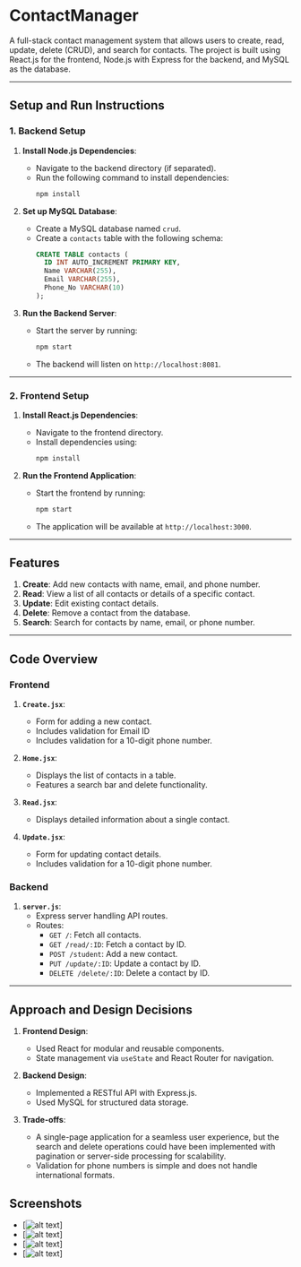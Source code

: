 # ContactManager

A full-stack contact management system that allows users to create, read, update, delete (CRUD), and search for contacts. The project is built using React.js for the frontend, Node.js with Express for the backend, and MySQL as the database.

---

## Setup and Run Instructions

### **1. Backend Setup**
1. **Install Node.js Dependencies**:
   - Navigate to the backend directory (if separated).
   - Run the following command to install dependencies:
     ```bash
     npm install
     ```

2. **Set up MySQL Database**:
   - Create a MySQL database named `crud`.
   - Create a `contacts` table with the following schema:
     ```sql
     CREATE TABLE contacts (
       ID INT AUTO_INCREMENT PRIMARY KEY,
       Name VARCHAR(255),
       Email VARCHAR(255),
       Phone_No VARCHAR(10)
     );
     ```

3. **Run the Backend Server**:
   - Start the server by running:
     ```bash
     npm start
     ```
   - The backend will listen on `http://localhost:8081`.

---

### **2. Frontend Setup**
1. **Install React.js Dependencies**:
   - Navigate to the frontend directory.
   - Install dependencies using:
     ```bash
     npm install
     ```

2. **Run the Frontend Application**:
   - Start the frontend by running:
     ```bash
     npm start
     ```
   - The application will be available at `http://localhost:3000`.

---

## Features

1. **Create**: Add new contacts with name, email, and phone number.
2. **Read**: View a list of all contacts or details of a specific contact.
3. **Update**: Edit existing contact details.
4. **Delete**: Remove a contact from the database.
5. **Search**: Search for contacts by name, email, or phone number.

---

## Code Overview

### **Frontend**
1. **`Create.jsx`**:
   - Form for adding a new contact.
   - Includes validation for Email ID
   - Includes validation for a 10-digit phone number.

2. **`Home.jsx`**:
   - Displays the list of contacts in a table.
   - Features a search bar and delete functionality.

3. **`Read.jsx`**:
   - Displays detailed information about a single contact.

4. **`Update.jsx`**:
   - Form for updating contact details.
   - Includes validation for a 10-digit phone number.


### **Backend**
1. **`server.js`**:
   - Express server handling API routes.
   - Routes:
     - `GET /`: Fetch all contacts.
     - `GET /read/:ID`: Fetch a contact by ID.
     - `POST /student`: Add a new contact.
     - `PUT /update/:ID`: Update a contact by ID.
     - `DELETE /delete/:ID`: Delete a contact by ID.

---

## Approach and Design Decisions

1. **Frontend Design**:
   - Used React for modular and reusable components.
   - State management via `useState` and React Router for navigation.

2. **Backend Design**:
   - Implemented a RESTful API with Express.js.
   - Used MySQL for structured data storage.

3. **Trade-offs**:
   - A single-page application for a seamless user experience, but the search and delete operations could have been implemented with pagination or server-side processing for scalability.
   - Validation for phone numbers is simple and does not handle international formats.


## Screenshots

- [![alt text](image.png)]
- [![alt text](image-1.png)]
- [![alt text](image-2.png)]
- [![alt text](image-3.png)]